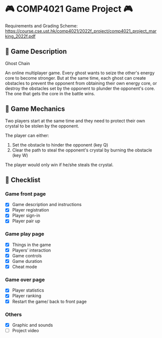 # :video_game: COMP4021 Game Project    :video_game:
Requirements and Grading Scheme: https://course.cse.ust.hk/comp4021/2022f_project/comp4021_project_marking_2022f.pdf

## :space_invader:	 Game Description
Ghost Chain 

An online multiplayer game. Every ghost wants to seize the other's energy core to become stronger. But at the same time, each ghost can create obstacles to prevent the opponent from obtaining their own energy core, or destroy the obstacles set by the opponent to plunder the opponent's core. The one that gets the core in the battle wins. 

## :space_invader:	 Game Mechanics
Two players start at the same time and they need to protect their own crystal to be stolen by the opponent.

The player can either: 
1. Set the obstacle to hinder the opponent (key Q)
2. Clear the path to steal the opponent's crystal by burning the obstacle (key W)

The player would only win if he/she steals the crystal.

## :space_invader:	 Checklist
### Game front page
* [x] Game description and instructions
* [x] Player registration 
* [x] Player sign-in
* [x] Player pair up
### Game play page
* [x] Things in the game
* [x] Players’ interaction
* [x] Game controls
* [x] Game duration
* [x] Cheat mode
### Game over page
* [x] Player statistics
* [x] Player ranking
* [x] Restart the game/ back to front page
### Others
* [x] Graphic and sounds
* [ ] Project video
